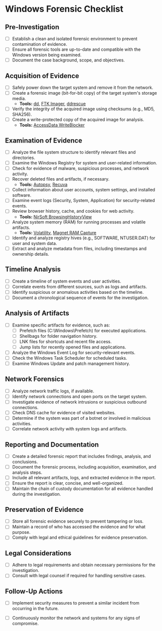# Windows Forensic Checklist

## Pre-Investigation

- [ ] Establish a clean and isolated forensic environment to prevent contamination of evidence.
- [ ] Ensure all forensic tools are up-to-date and compatible with the Windows version being examined.
- [ ] Document the case background, scope, and objectives.

## Acquisition of Evidence

- [ ] Safely power down the target system and remove it from the network.
- [ ] Create a forensic image (bit-for-bit copy) of the target system's storage media.
  - **Tools:** [dd](https://man7.org/linux/man-pages/man1/dd.1.html), [FTK Imager](https://accessdata.com/products-services/forensic-toolkit-ftk), [ddrescue](https://www.gnu.org/software/ddrescue/ddrescue.html)
- [ ] Verify the integrity of the acquired image using checksums (e.g., MD5, SHA256).
- [ ] Create a write-protected copy of the acquired image for analysis.
  - **Tools:** [AccessData WriteBlocker](https://accessdata.com/products-services/forensic-toolkit-ftk)

## Examination of Evidence

- [ ] Analyze the file system structure to identify relevant files and directories.
- [ ] Examine the Windows Registry for system and user-related information.
- [ ] Check for evidence of malware, suspicious processes, and network activity.
- [ ] Recover deleted files and artifacts, if necessary.
  - **Tools:** [Autopsy](https://www.sleuthkit.org/autopsy/), [Recuva](https://www.ccleaner.com/recuva)
- [ ] Collect information about user accounts, system settings, and installed software.
- [ ] Examine event logs (Security, System, Application) for security-related events.
- [ ] Review browser history, cache, and cookies for web activity.
  - **Tools:** [NirSoft BrowsingHistoryView](https://www.nirsoft.net/utils/browsing_history_view.html)
- [ ] Analyze system memory (RAM) for running processes and volatile artifacts.
  - **Tools:** [Volatility](https://www.volatilityfoundation.org/), [Magnet RAM Capture](https://www.magnetforensics.com/free-tool-magnet-ram-capture/)
- [ ] Identify and analyze registry hives (e.g., SOFTWARE, NTUSER.DAT) for user and system data.
- [ ] Extract and analyze metadata from files, including timestamps and ownership details.

## Timeline Analysis

- [ ] Create a timeline of system events and user activities.
- [ ] Correlate events from different sources, such as logs and artifacts.
- [ ] Identify suspicious or anomalous activities based on the timeline.
- [ ] Document a chronological sequence of events for the investigation.

## Analysis of Artifacts

- [ ] Examine specific artifacts for evidence, such as:
  - [ ] Prefetch files (C:\Windows\Prefetch) for executed applications.
  - [ ] Shellbags for folder navigation history.
  - [ ] LNK files for shortcuts and recent file access.
  - [ ] Jump lists for recently opened files and applications.
- [ ] Analyze the Windows Event Log for security-relevant events.
- [ ] Check the Windows Task Scheduler for scheduled tasks.
- [ ] Examine Windows Update and patch management history.

## Network Forensics

- [ ] Analyze network traffic logs, if available.
- [ ] Identify network connections and open ports on the target system.
- [ ] Investigate evidence of network intrusions or suspicious outbound connections.
- [ ] Check DNS cache for evidence of visited websites.
- [ ] Determine if the system was part of a botnet or involved in malicious activities.
- [ ] Correlate network activity with system logs and artifacts.

## Reporting and Documentation

- [ ] Create a detailed forensic report that includes findings, analysis, and conclusions.
- [ ] Document the forensic process, including acquisition, examination, and analysis steps.
- [ ] Include all relevant artifacts, logs, and extracted evidence in the report.
- [ ] Ensure the report is clear, concise, and well-organized.
- [ ] Maintain the chain of custody documentation for all evidence handled during the investigation.

## Preservation of Evidence

- [ ] Store all forensic evidence securely to prevent tampering or loss.
- [ ] Maintain a record of who has accessed the evidence and for what purpose.
- [ ] Comply with legal and ethical guidelines for evidence preservation.

## Legal Considerations

- [ ] Adhere to legal requirements and obtain necessary permissions for the investigation.
- [ ] Consult with legal counsel if required for handling sensitive cases.

## Follow-Up Actions

- [ ] Implement security measures to prevent a similar incident from occurring in the future.
- [ ] Continuously monitor the network and systems for any signs of compromise.



